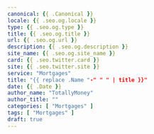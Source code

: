 ```yaml
---
canonical: {{ .Canonical }}
locale: {{ .seo.og.locale }}
type: {{ .seo.og.type }}
title: {{ .seo.og.title }}
url: {{ .seo.og.url }}
description: {{ .seo.og.description }}
site_name: {{ .seo.og.site_name }}
card: {{ .seo.twitter.card }}
site: {{ .seo.twitter.site }}
service: "Mortgages"
title: "{{ replace .Name "-" " " | title }}"
date: {{ .Date }}
author_name: "TotallyMoney"
author_title: ""
categories: [ "Mortgages" ]
tags: [ "Mortgages" ]
draft: true
---
```

